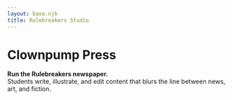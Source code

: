 ```yaml
---
layout: base.njk
title: Rulebreakers Studio
---
```

# Clownpump Press

**Run the Rulebreakers newspaper.**  
Students write, illustrate, and edit content that blurs the line between news, art, and fiction.
